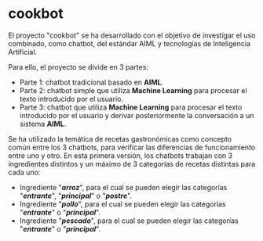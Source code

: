 # cookbot
El proyecto "cookbot" se ha desarrollado con el objetivo de investigar el uso combinado, como chatbot, del estándar AIML y tecnologías de Inteligencia Artificial.

Para ello, el proyecto se divide en 3 partes:

* Parte 1: chatbot tradicional basado en **AIML**.
* Parte 2: chatbot simple que utiliza **Machine Learning** para procesar el texto introducido por el usuario.
* Parte 3: chatbot que utiliza **Machine Learning** para procesar el texto introducido por el usuario y derivar posteriormente la conversación a un sistema **AIML**.

Se ha utilizado la temática de recetas gastronómicas como concepto común entre los 3 chatbots, para verificar las diferencias de funcionamiento entre uno y otro.
En esta primera versión, los chatbots trabajan con 3 ingredientes distintos y un máximo de 3 categorías de recetas distintas para cada uno:

* Ingrediente "***arroz***", para el cual se pueden elegir las categorías "***entrante***", "***principal***" o "***postre***".
* Ingrediente "***pollo***", para el cual se pueden elegir las categorías "***entrante***" o "***principal***".
* Ingrediente "***pescado***", para el cual se pueden elegir las categorías "***entrante***" o "***principal***".
